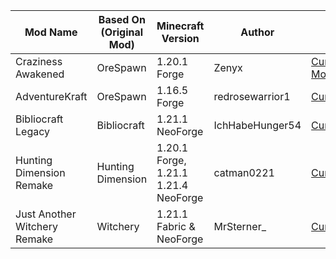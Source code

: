 | Mod Name            | Based On (Original Mod) | Minecraft Version | Author         | Link                                   |
|---------------------|--------------------------|-------------------|----------------|----------------------------------------|
| Craziness Awakened          | OreSpawn               | 1.20.1 Forge            | Zenyx   | [CurseForge](https://www.curseforge.com/minecraft/mc-mods/craziness-awakened), [Modrinth](mod/craziness-awakened-(orespawn-remake))      |
| AdventureKraft          | OreSpawn               | 1.16.5 Forge            |  redrosewarrior1        | [CurseForge](https://www.curseforge.com/minecraft/mc-mods/adventurekraft)   |
| Bibliocraft Legacy          | Bibliocraft               | 1.21.1 NeoForge            | IchHabeHunger54   | [CurseForge](https://www.curseforge.com/minecraft/mc-mods/bibliocraft-legacy),[Modrinth](https://modrinth.com/mod/bibliocraft-legacy)      |
| Hunting Dimension Remake          | Hunting Dimension               | 1.20.1 Forge, 1.21.1 1.21.4 NeoForge            | catman0221   | [CurseForge](https://www.curseforge.com/minecraft/mc-mods/hunting-dimension-remake)      |
| Just Another Witchery Remake          | Witchery               | 1.21.1 Fabric & NeoForge            | MrSterner_   | [CurseForge](https://www.curseforge.com/minecraft/mc-mods/just-another-witchery-remake)      |
